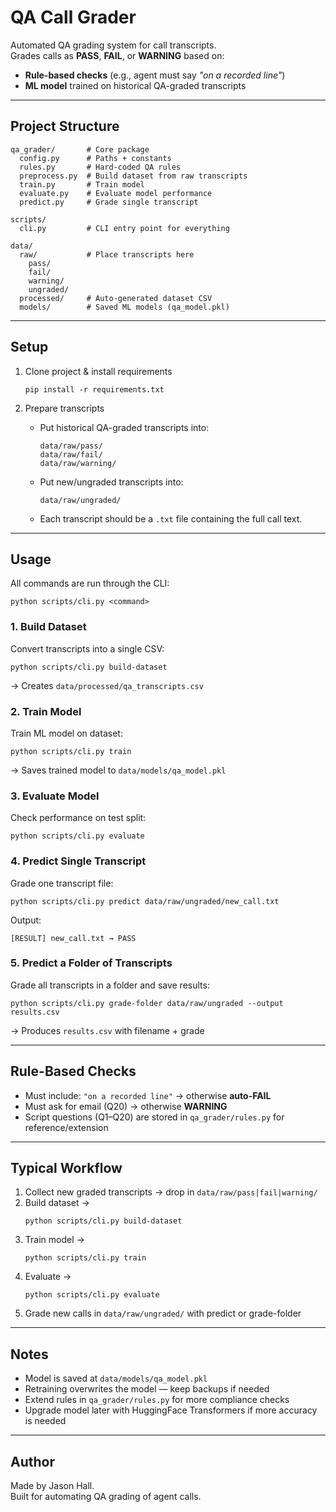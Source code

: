 # QA Call Grader

Automated QA grading system for call transcripts.  
Grades calls as **PASS**, **FAIL**, or **WARNING** based on:

- **Rule-based checks** (e.g., agent must say _"on a recorded line"_)
- **ML model** trained on historical QA-graded transcripts

---

## Project Structure

```
qa_grader/       # Core package
  config.py      # Paths + constants
  rules.py       # Hard-coded QA rules
  preprocess.py  # Build dataset from raw transcripts
  train.py       # Train model
  evaluate.py    # Evaluate model performance
  predict.py     # Grade single transcript

scripts/
  cli.py         # CLI entry point for everything

data/
  raw/           # Place transcripts here
    pass/
    fail/
    warning/
    ungraded/
  processed/     # Auto-generated dataset CSV
  models/        # Saved ML models (qa_model.pkl)
```

---

## Setup

1. Clone project & install requirements

   ```
   pip install -r requirements.txt
   ```

2. Prepare transcripts
   - Put historical QA-graded transcripts into:
     ```
     data/raw/pass/
     data/raw/fail/
     data/raw/warning/
     ```
   - Put new/ungraded transcripts into:
     ```
     data/raw/ungraded/
     ```
   - Each transcript should be a `.txt` file containing the full call text.

---

## Usage

All commands are run through the CLI:

```
python scripts/cli.py <command>
```

### 1. Build Dataset

Convert transcripts into a single CSV:

```
python scripts/cli.py build-dataset
```

→ Creates `data/processed/qa_transcripts.csv`

### 2. Train Model

Train ML model on dataset:

```
python scripts/cli.py train
```

→ Saves trained model to `data/models/qa_model.pkl`

### 3. Evaluate Model

Check performance on test split:

```
python scripts/cli.py evaluate
```

### 4. Predict Single Transcript

Grade one transcript file:

```
python scripts/cli.py predict data/raw/ungraded/new_call.txt
```

Output:

```
[RESULT] new_call.txt → PASS
```

### 5. Predict a Folder of Transcripts

Grade all transcripts in a folder and save results:

```
python scripts/cli.py grade-folder data/raw/ungraded --output results.csv
```

→ Produces `results.csv` with filename + grade

---

## Rule-Based Checks

- Must include: `"on a recorded line"` → otherwise **auto-FAIL**
- Must ask for email (Q20) → otherwise **WARNING**
- Script questions (Q1–Q20) are stored in `qa_grader/rules.py` for reference/extension

---

## Typical Workflow

1. Collect new graded transcripts → drop in `data/raw/pass|fail|warning/`
2. Build dataset →
   ```
   python scripts/cli.py build-dataset
   ```
3. Train model →
   ```
   python scripts/cli.py train
   ```
4. Evaluate →
   ```
   python scripts/cli.py evaluate
   ```
5. Grade new calls in `data/raw/ungraded/` with predict or grade-folder

---

## Notes

- Model is saved at `data/models/qa_model.pkl`
- Retraining overwrites the model — keep backups if needed
- Extend rules in `qa_grader/rules.py` for more compliance checks
- Upgrade model later with HuggingFace Transformers if more accuracy is needed

---

## Author

Made by Jason Hall.  
Built for automating QA grading of agent calls.
